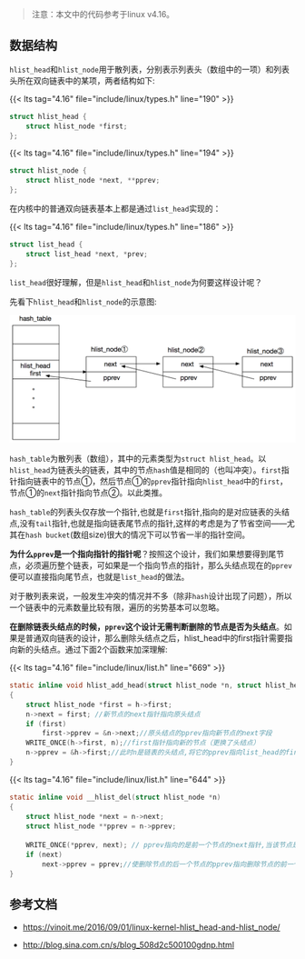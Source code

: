 > 注意：本文中的代码参考于linux v4.16。

## 数据结构

`hlist_head`和`hlist_node`用于散列表，分别表示列表头（数组中的一项）和列表头所在双向链表中的某项，两者结构如下:


{{< lts tag="4.16" file="include/linux/types.h" line="190" >}}

```c
struct hlist_head {
	struct hlist_node *first;
};
```

{{< lts tag="4.16" file="include/linux/types.h" line="194" >}}

```c
struct hlist_node {
	struct hlist_node *next, **pprev;
};

```

<!--more-->

在内核中的普通双向链表基本上都是通过`list_head`实现的：

{{< lts tag="4.16" file="include/linux/types.h" line="186" >}}
```c
struct list_head {
	struct list_head *next, *prev;
};
```

`list_head`很好理解，但是`hlist_head`和`hlist_node`为何要这样设计呢？


先看下`hlist_head`和`hlist_node`的示意图:

![hlist_head and hlist_node][1]

`hash_table`为散列表（数组），其中的元素类型为`struct hlist_head`。以`hlist_head`为链表头的链表，其中的节点`hash`值是相同的（也叫冲突）。`first`指针指向链表中的节点①，然后节点①的`pprev`指针指向`hlist_head`中的`first`，节点①的`next`指针指向节点②。以此类推。

`hash_table`的列表头仅存放一个指针,也就是`first`指针,指向的是对应链表的头结点,没有`tail`指针,也就是指向链表尾节点的指针,这样的考虑是为了节省空间——尤其在`hash bucket`(数组size)很大的情况下可以节省一半的指针空间。

**为什么`pprev`是一个指向指针的指针呢**？按照这个设计，我们如果想要得到尾节点，必须遍历整个链表，可如果是一个指向节点的指针，那么头结点现在的`pprev`便可以直接指向尾节点，也就是`list_head`的做法。

对于散列表来说，一般发生冲突的情况并不多（除非`hash`设计出现了问题），所以一个链表中的元素数量比较有限，遍历的劣势基本可以忽略。

**在删除链表头结点的时候，`pprev`这个设计无需判断删除的节点是否为头结点**。如果是普通双向链表的设计，那么删除头结点之后，hlist_head中的first指针需要指向新的头结点。通过下面2个函数来加深理解:


{{< lts tag="4.16" file="include/linux/list.h" line="669" >}}

```c
static inline void hlist_add_head(struct hlist_node *n, struct hlist_head *h)
{
	struct hlist_node *first = h->first;
	n->next = first; //新节点的next指针指向原头结点
	if (first) 
		first->pprev = &n->next;//原头结点的pprev指向新节点的next字段
	WRITE_ONCE(h->first, n);//first指针指向新的节点（更换了头结点）
	n->pprev = &h->first;//此时n是链表的头结点,将它的pprev指向list_head的first字段
}
```
{{< lts tag="4.16" file="include/linux/list.h" line="644" >}}

```c
static inline void __hlist_del(struct hlist_node *n)
{
	struct hlist_node *next = n->next;
	struct hlist_node **pprev = n->pprev;

	WRITE_ONCE(*pprev, next); // pprev指向的是前一个节点的next指针,当该节点是头节点时指向 hlist_head的first,两种情况下不论该节点是一般的节点还是头结点都可以通过这个操作删除掉所需删除的节点。
	if (next)
		next->pprev = pprev;//使删除节点的后一个节点的pprev指向删除节点的前一个节点的next字段，节点成功删除。
}
```


## 参考文档

* https://vinoit.me/2016/09/01/linux-kernel-hlist_head-and-hlist_node/
* http://blog.sina.com.cn/s/blog_508d2c500100gdnp.html



  [1]: ./list_head-and-hlist_node.png "list_head-and-hlist_node"
